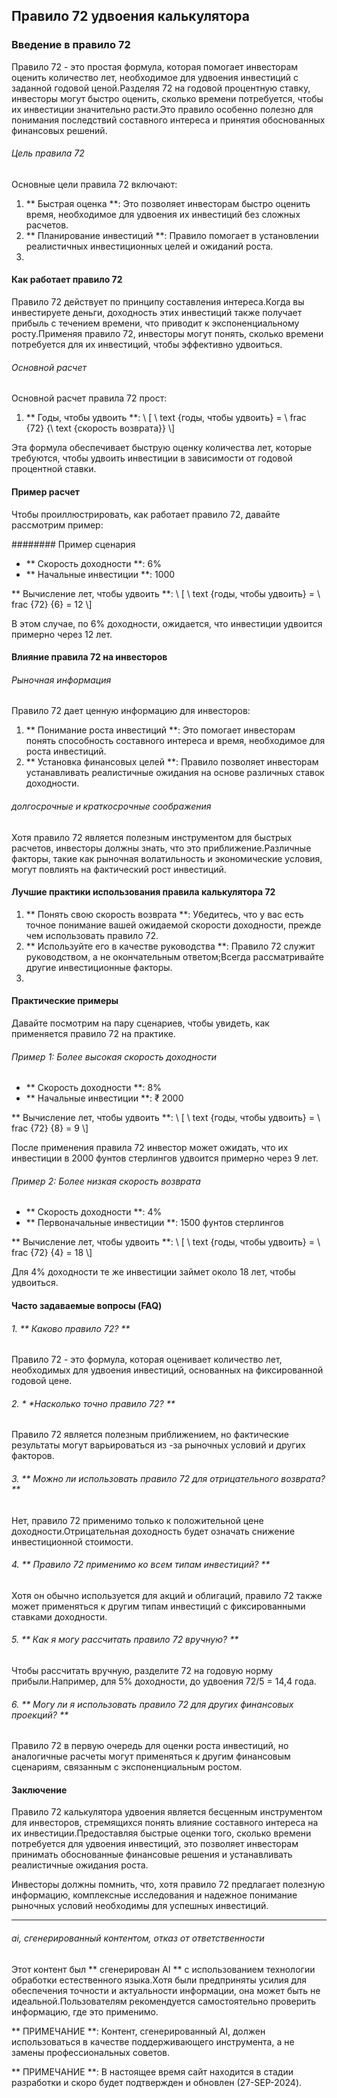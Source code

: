 ## Правило 72 удвоения калькулятора

### Введение в правило 72
Правило 72 - это простая формула, которая помогает инвесторам оценить количество лет, необходимое для удвоения инвестиций с заданной годовой ценой.Разделяя 72 на годовой процентную ставку, инвесторы могут быстро оценить, сколько времени потребуется, чтобы их инвестиции значительно расти.Это правило особенно полезно для понимания последствий составного интереса и принятия обоснованных финансовых решений.

###### Цель правила 72
Основные цели правила 72 включают:

1. ** Быстрая оценка **: Это позволяет инвесторам быстро оценить время, необходимое для удвоения их инвестиций без сложных расчетов.
2. ** Планирование инвестиций **: Правило помогает в установлении реалистичных инвестиционных целей и ожиданий роста.
3.

#### Как работает правило 72
Правило 72 действует по принципу составления интереса.Когда вы инвестируете деньги, доходность этих инвестиций также получает прибыль с течением времени, что приводит к экспоненциальному росту.Применяя правило 72, инвесторы могут понять, сколько времени потребуется для их инвестиций, чтобы эффективно удвоиться.

###### Основной расчет
Основной расчет правила 72 прост:

1. ** Годы, чтобы удвоить **:
\\ [
\\ text {годы, чтобы удвоить} = \\ frac {72} {\\ text {скорость возврата}}
\\]

Эта формула обеспечивает быструю оценку количества лет, которые требуются, чтобы удвоить инвестиции в зависимости от годовой процентной ставки.

#### Пример расчет
Чтобы проиллюстрировать, как работает правило 72, давайте рассмотрим пример:

######## Пример сценария
- ** Скорость доходности **: 6%
- ** Начальные инвестиции **: 1000

** Вычисление лет, чтобы удвоить **:
\\ [
\\ text {годы, чтобы удвоить} = \\ frac {72} {6} = 12
\\]

В этом случае, по 6% доходности, ожидается, что инвестиции удвоится примерно через 12 лет.

#### Влияние правила 72 на инвесторов
###### Рыночная информация
Правило 72 дает ценную информацию для инвесторов:

1. ** Понимание роста инвестиций **: Это помогает инвесторам понять способность составного интереса и время, необходимое для роста инвестиций.
2. ** Установка финансовых целей **: Правило позволяет инвесторам устанавливать реалистичные ожидания на основе различных ставок доходности.

###### долгосрочные и краткосрочные соображения
Хотя правило 72 является полезным инструментом для быстрых расчетов, инвесторы должны знать, что это приближение.Различные факторы, такие как рыночная волатильность и экономические условия, могут повлиять на фактический рост инвестиций.

#### Лучшие практики использования правила калькулятора 72
1. ** Понять свою скорость возврата **: Убедитесь, что у вас есть точное понимание вашей ожидаемой скорости доходности, прежде чем использовать правило 72.
2. ** Используйте его в качестве руководства **: Правило 72 служит руководством, а не окончательным ответом;Всегда рассматривайте другие инвестиционные факторы.
3.

#### Практические примеры
Давайте посмотрим на пару сценариев, чтобы увидеть, как применяется правило 72 на практике.

###### Пример 1: Более высокая скорость доходности
- ** Скорость доходности **: 8%
- ** Начальные инвестиции **: ₹ 2000

** Вычисление лет, чтобы удвоить **:
\\ [
\\ text {годы, чтобы удвоить} = \\ frac {72} {8} = 9
\\]

После применения правила 72 инвестор может ожидать, что их инвестиции в 2000 фунтов стерлингов удвоится примерно через 9 лет.

###### Пример 2: Более низкая скорость возврата
- ** Скорость доходности **: 4%
- ** Первоначальные инвестиции **: 1500 фунтов стерлингов

** Вычисление лет, чтобы удвоить **:
\\ [
\\ text {годы, чтобы удвоить} = \\ frac {72} {4} = 18
\\]

Для 4% доходности те же инвестиции займет около 18 лет, чтобы удвоиться.

#### Часто задаваемые вопросы (FAQ)

###### 1. ** Каково правило 72? **
Правило 72 - это формула, которая оценивает количество лет, необходимых для удвоения инвестиций, основанных на фиксированной годовой цене.

###### 2. * *Насколько точно правило 72? **
Правило 72 является полезным приближением, но фактические результаты могут варьироваться из -за рыночных условий и других факторов.

###### 3. ** Можно ли использовать правило 72 для отрицательного возврата? **
Нет, правило 72 применимо только к положительной цене доходности.Отрицательная доходность будет означать снижение инвестиционной стоимости.

###### 4. ** Правило 72 применимо ко всем типам инвестиций? **
Хотя он обычно используется для акций и облигаций, правило 72 также может применяться к другим типам инвестиций с фиксированными ставками доходности.

###### 5. ** Как я могу рассчитать правило 72 вручную? **
Чтобы рассчитать вручную, разделите 72 на годовую норму прибыли.Например, для 5% доходности, до удвоения 72/5 = 14,4 года.

###### 6. ** Могу ли я использовать правило 72 для других финансовых проекций? **
Правило 72 в первую очередь для оценки роста инвестиций, но аналогичные расчеты могут применяться к другим финансовым сценариям, связанным с экспоненциальным ростом.

#### Заключение
Правило 72 калькулятора удвоения является бесценным инструментом для инвесторов, стремящихся понять влияние составного интереса на их инвестиции.Предоставляя быстрые оценки того, сколько времени потребуется для удвоения инвестиций, это позволяет инвесторам принимать обоснованные финансовые решения и устанавливать реалистичные ожидания роста.

Инвесторы должны помнить, что, хотя правило 72 предлагает полезную информацию, комплексные исследования и надежное понимание рыночных условий необходимы для успешных инвестиций.

---

###### ai, сгенерированный контентом, отказ от ответственности
Этот контент был ** сгенерирован AI ** с использованием технологии обработки естественного языка.Хотя были предприняты усилия для обеспечения точности и актуальности информации, она может быть не идеальной.Пользователям рекомендуется самостоятельно проверить информацию, где это применимо.

** ПРИМЕЧАНИЕ **: Контент, сгенерированный AI, должен использоваться в качестве поддерживающего инструмента, а не замены профессиональных советов.

** ПРИМЕЧАНИЕ **: В настоящее время сайт находится в стадии разработки и скоро будет подтвержден и обновлен (27-SEP-2024).